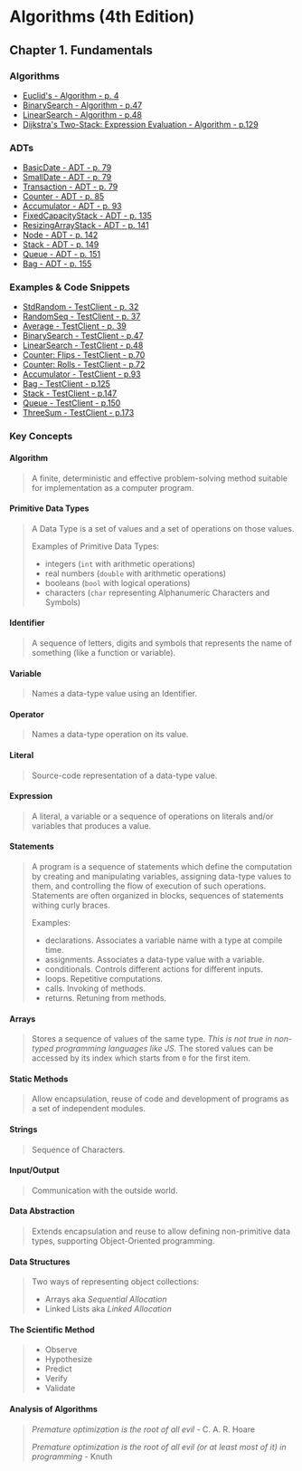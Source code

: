 # Algorithms (4th Edition)

## Chapter 1. Fundamentals

### Algorithms

* [Euclid's - Algorithm - p. 4](/src/algorithms/euclidean/euclidean.js)
* [BinarySearch - Algorithm - p.47](/src/algorithms/binary-search/binary-search.js)
* [LinearSearch - Algorithm - p.48](/src/algorithms/linear-search/linear-search.js)
* [Dijkstra's Two-Stack: Expression Evaluation - Algorithm - p.129](/src/algorithms/dijkstra-two-stack/dijkstra-two-stack.js)

### ADTs

* [BasicDate - ADT - p. 79](/src/adts/basic-date/basic-date.js)
* [SmallDate - ADT - p. 79](/src/adts/small-date/small-date.js)
* [Transaction - ADT - p. 79](/src/adts/transaction/transaction.js)
* [Counter - ADT - p. 85](/src/adts/counter/counter.js)
* [Accumulator - ADT - p. 93](/src/adts/accumulator/accumulator.js)
* [FixedCapacityStack - ADT - p. 135](/src/adts/fixed-capacity-stack/fixed-capacity-stack.js)
* [ResizingArrayStack - ADT - p. 141](/src/adts/resizable-array-stack/resizable-array-stack.js)
* [Node - ADT - p. 142](/src/adts/node/node.js)
* [Stack - ADT - p. 149](/src/adts/stack/stack.js)
* [Queue - ADT - p. 151](/src/adts/queue/queue.js)
* [Bag - ADT - p. 155](/src/adts/bag/bag.js)

### Examples & Code Snippets

* [StdRandom - TestClient - p. 32](/src/examples/test-clients/std-random.client.js)
* [RandomSeq - TestClient - p. 37](/src/examples/test-clients/random-seq.client.js)
* [Average - TestClient - p. 39](/src/examples/test-clients/average.client.js)
* [BinarySearch - TestClient - p.47](/src/examples/test-clients/binary-search.client.js)
* [LinearSearch - TestClient - p.48](/src/examples/test-clients/linear-search.client.js)
* [Counter: Flips - TestClient - p.70](/src/examples/test-clients/flips.client.js)
* [Counter: Rolls - TestClient - p.72](/src/examples/test-clients/rolls.client.js)
* [Accumulator - TestClient - p.93](/src/examples/test-clients/accumulator.client.js)
* [Bag - TestClient - p.125](/src/examples/test-clients/bag.client.js)
* [Stack - TestClient - p.147](/src/examples/test-clients/stack.client.js)
* [Queue - TestClient - p.150](/src/examples/test-clients/queue.client.js)
* [ThreeSum - TestClient - p.173](/src/examples/test-clients/three-sum.client.js)

### Key Concepts

#### Algorithm

> A finite, deterministic and effective problem-solving method suitable for implementation as a computer program.

#### Primitive Data Types

> A Data Type is a set of values and a set of operations on those values.
>
> Examples of Primitive Data Types:
>
> * integers (`int` with arithmetic operations)
> * real numbers (`double` with arithmetic operations)
> * booleans (`bool` with logical operations)
> * characters (`char` representing Alphanumeric Characters and Symbols)

#### Identifier

> A sequence of letters, digits and symbols that represents the name of something (like a function or variable).

#### Variable

> Names a data-type value using an Identifier.

#### Operator

> Names a data-type operation on its value.

#### Literal

> Source-code representation of a data-type value.

#### Expression

> A literal, a variable or a sequence of operations on literals and/or variables that produces a value.

#### Statements

> A program is a sequence of statements which define the computation by creating and manipulating variables, assigning data-type values to them, and controlling the flow of execution of such operations. Statements are often organized in blocks, sequences of statements withing curly braces.
>
> Examples:
>
> * declarations. Associates a variable name with a type at compile time.
> * assignments. Associates a data-type value with a variable.
> * conditionals. Controls different actions for different inputs.
> * loops. Repetitive computations.
> * calls. Invoking of methods.
> * returns. Retuning from methods.

#### Arrays

> Stores a sequence of values of the same type. _This is not true in non-typed programming languages like JS._ The stored values can be accessed by its index which starts from `0` for the first item.

#### Static Methods

> Allow encapsulation, reuse of code and development of programs as a set of independent modules.

#### Strings

> Sequence of Characters.

#### Input/Output

> Communication with the outside world.

#### Data Abstraction

> Extends encapsulation and reuse to allow defining non-primitive data types, supporting Object-Oriented programming.

#### Data Structures

> Two ways of representing object collections:
>
> * Arrays aka *Sequential Allocation*
> * Linked Lists aka *Linked Allocation*

#### The Scientific Method

> * Observe
> * Hypothesize
> * Predict
> * Verify
> * Validate

#### Analysis of Algorithms

> _Premature optimization is the root of all evil_ - C. A. R. Hoare
>
> _Premature optimization is the root of all evil (or at least most of it) in programming_ - Knuth
